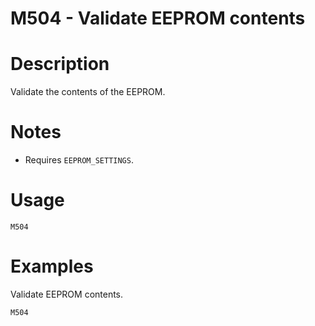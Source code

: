 
# M504 - Validate EEPROM contents

# Description
Validate the contents of the EEPROM.

# Notes
  - Requires `EEPROM_SETTINGS`.

# Usage
`M504`

# Examples
Validate EEPROM contents.
```
M504
```